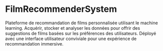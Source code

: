 # FilmRecommenderSystem
Plateforme de recommandation de films personnalisée utilisant le machine learning. Acquérir, stocker et analyser les données pour offrir des suggestions de films basées sur les préférences des utilisateurs. Déployé avec une interface utilisateur conviviale pour une expérience de recommandation immersive.
